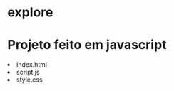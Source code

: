 # explore
<h1>Projeto feito em javascript</h1>
<li>Index.html</li>
<li>script.js</li>
<li>style.css</li>
